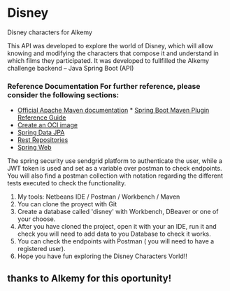 # Disney
Disney characters for Alkemy

This API was developed to explore the world of Disney, which will allow knowing and modifying the characters that compose it and understand in which films they participated.
It was developed to fullfilled the Alkemy challenge backend – Java Spring Boot (API)

### Reference Documentation For further reference, please consider the following sections: 
* [Official Apache Maven documentation](https://maven.apache.org/guides/index.html) * [Spring Boot Maven Plugin Reference Guide](https://docs.spring.io/spring-boot/docs/2.6.1/maven-plugin/reference/html/) 
* [Create an OCI image](https://docs.spring.io/spring-boot/docs/2.6.1/maven-plugin/reference/html/#build-image) 
* [Spring Data JPA](https://docs.spring.io/spring-boot/docs/2.6.1/reference/htmlsingle/#boot-features-jpa-and-spring-data) 
* [Rest Repositories](https://docs.spring.io/spring-boot/docs/2.6.1/reference/htmlsingle/#howto-use-exposing-spring-data-repositories-rest-endpoint)
* [Spring Web](https://docs.spring.io/spring-boot/docs/2.6.1/reference/htmlsingle/#boot-features-developing-web-applications)

The spring security use sendgrid platform to authenticate the user, while a JWT token is used and set as a variable over postman to check endpoints.
You will also find a postman collection with notation regarding the different tests executed to check the functionality.

1. My tools: Netbeans IDE / Postman /  Workbench / Maven
2. You can clone the proyect with Git
3. Create a database called 'disney' with Workbench, DBeaver or one of your choose.
4. After you have cloned the project, open it with your an IDE, run it and check you will need to add data to you Database to check it works.
5. You can check the endpoints with Postman ( you will need to have a registered user).
6. Hope you have fun exploring the Disney Characters Vorld!!
## thanks to Alkemy for this oportunity!
